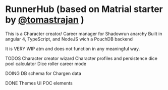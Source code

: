 # RunnerHub (based on Matrial starter by [@tomastrajan](https://twitter.com/tomastrajan) )

This is a Character creator/ Career manager for Shadowrun anarchy
Built in angular 4, TypeScript, and NodeJS wich a PouchDB backend

It is VERY WIP atm and does not function in any meaningful way.

TODOS
Character creator wizard
Character profiles and persistence
dice pool calculator
Dice roller
career mode

DOING 
DB schema for Chargen data

DONE
Themes 
UI 
POC elements

                         